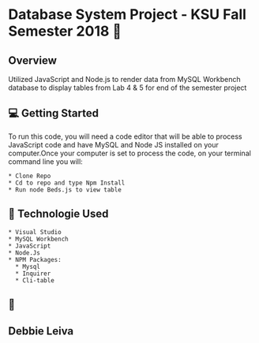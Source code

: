 # Database System Project - KSU Fall Semester 2018 :fallen_leaf:

## Overview
Utilized JavaScript and Node.js to render data from MySQL Workbench database to display tables from Lab 4 & 5 for
end of the semester project

## :computer: Getting Started
To run this code, you will need a code editor that will be able to process JavaScript code and have MySQL and Node JS installed on your computer.Once your computer is set to process the code, on your terminal command line you will:

    * Clone Repo
    * Cd to repo and type Npm Install
    * Run node Beds.js to view table 
   
## :space_invader: Technologie Used
    * Visual Studio
    * MySQL Workbench
    * JavaScript
    * Node.Js
    * NPM Packages:
      * Mysql
      * Inquirer
      * Cli-table 
    
  
## :tulip:

## Debbie Leiva







